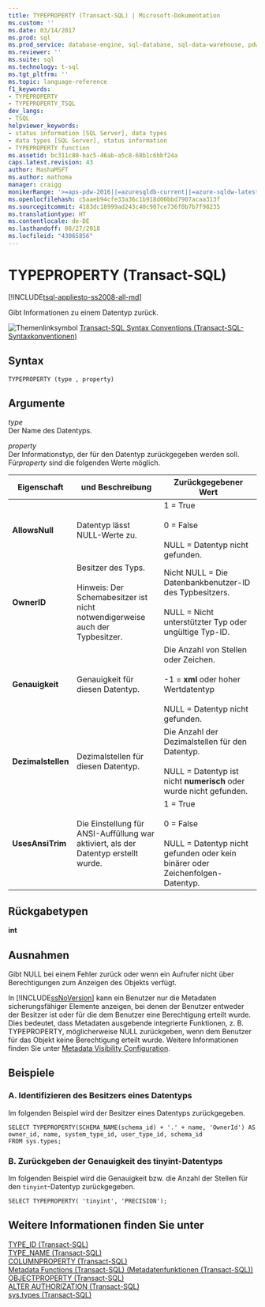 ```yaml
---
title: TYPEPROPERTY (Transact-SQL) | Microsoft-Dokumentation
ms.custom: ''
ms.date: 03/14/2017
ms.prod: sql
ms.prod_service: database-engine, sql-database, sql-data-warehouse, pdw
ms.reviewer: ''
ms.suite: sql
ms.technology: t-sql
ms.tgt_pltfrm: ''
ms.topic: language-reference
f1_keywords:
- TYPEPROPERTY
- TYPEPROPERTY_TSQL
dev_langs:
- TSQL
helpviewer_keywords:
- status information [SQL Server], data types
- data types [SQL Server], status information
- TYPEPROPERTY function
ms.assetid: bc311c80-bac5-46ab-a5c8-68b1c6bbf24a
caps.latest.revision: 43
author: MashaMSFT
ms.author: mathoma
manager: craigg
monikerRange: '>=aps-pdw-2016||=azuresqldb-current||=azure-sqldw-latest||>=sql-server-2016||=sqlallproducts-allversions||>=sql-server-linux-2017||=azuresqldb-mi-current'
ms.openlocfilehash: c5aaeb94cfe33a36c1b918d00bbd7907acaa313f
ms.sourcegitcommit: 4183dc18999ad243c40c907ce736f0b7b7f98235
ms.translationtype: HT
ms.contentlocale: de-DE
ms.lasthandoff: 08/27/2018
ms.locfileid: "43065856"
---
```

# <a name="typeproperty-transact-sql"></a>TYPEPROPERTY (Transact-SQL)
[!INCLUDE[tsql-appliesto-ss2008-all-md](../../includes/tsql-appliesto-ss2008-all-md.md)]

  Gibt Informationen zu einem Datentyp zurück.  
  
 ![Themenlinksymbol](../../database-engine/configure-windows/media/topic-link.gif "Topic link icon") [Transact-SQL Syntax Conventions (Transact-SQL-Syntaxkonventionen)](../../t-sql/language-elements/transact-sql-syntax-conventions-transact-sql.md)  
  
## <a name="syntax"></a>Syntax  
  
```  
TYPEPROPERTY (type , property)  
```  
  
## <a name="arguments"></a>Argumente  
 *type*  
 Der Name des Datentyps.  
  
 *property*  
 Der Informationstyp, der für den Datentyp zurückgegeben werden soll. Für*property* sind die folgenden Werte möglich.  
  
|Eigenschaft|und Beschreibung|Zurückgegebener Wert|  
|--------------|-----------------|--------------------|  
|**AllowsNull**|Datentyp lässt NULL-Werte zu.|1 = True<br /><br /> 0 = False<br /><br /> NULL = Datentyp nicht gefunden.|  
|**OwnerID**|Besitzer des Typs.<br /><br /> Hinweis: Der Schemabesitzer ist nicht notwendigerweise auch der Typbesitzer.|Nicht NULL = Die Datenbankbenutzer-ID des Typbesitzers.<br /><br /> NULL = Nicht unterstützter Typ oder ungültige Typ-ID.|  
|**Genauigkeit**|Genauigkeit für diesen Datentyp.|Die Anzahl von Stellen oder Zeichen.<br /><br /> -1 = **xml** oder hoher Wertdatentyp<br /><br /> NULL = Datentyp nicht gefunden.|  
|**Dezimalstellen**|Dezimalstellen für diesen Datentyp.|Die Anzahl der Dezimalstellen für den Datentyp.<br /><br /> NULL = Datentyp ist nicht **numerisch** oder wurde nicht gefunden.|  
|**UsesAnsiTrim**|Die Einstellung für ANSI-Auffüllung war aktiviert, als der Datentyp erstellt wurde.|1 = True<br /><br /> 0 = False<br /><br /> NULL = Datentyp nicht gefunden oder kein binärer oder Zeichenfolgen-Datentyp.|  
  
## <a name="return-types"></a>Rückgabetypen  
 **int**  
  
## <a name="exceptions"></a>Ausnahmen  
 Gibt NULL bei einem Fehler zurück oder wenn ein Aufrufer nicht über Berechtigungen zum Anzeigen des Objekts verfügt.  
  
 In [!INCLUDE[ssNoVersion](../../includes/ssnoversion-md.md)] kann ein Benutzer nur die Metadaten sicherungsfähiger Elemente anzeigen, bei denen der Benutzer entweder der Besitzer ist oder für die dem Benutzer eine Berechtigung erteilt wurde. Dies bedeutet, dass Metadaten ausgebende integrierte Funktionen, z. B. TYPEPROPERTY, möglicherweise NULL zurückgeben, wenn dem Benutzer für das Objekt keine Berechtigung erteilt wurde. Weitere Informationen finden Sie unter [Metadata Visibility Configuration](../../relational-databases/security/metadata-visibility-configuration.md).  
  
## <a name="examples"></a>Beispiele  
  
### <a name="a-identifying-the-owner-of-a-data-type"></a>A. Identifizieren des Besitzers eines Datentyps  
 Im folgenden Beispiel wird der Besitzer eines Datentyps zurückgegeben.  
  
```  
SELECT TYPEPROPERTY(SCHEMA_NAME(schema_id) + '.' + name, 'OwnerId') AS owner_id, name, system_type_id, user_type_id, schema_id  
FROM sys.types;  
```  
  
### <a name="b-returning-the-precision-of-the-tinyint-data-type"></a>B. Zurückgeben der Genauigkeit des tinyint-Datentyps  
 Im folgenden Beispiel wird die Genauigkeit bzw. die Anzahl der Stellen für den `tinyint`-Datentyp zurückgegeben.  
  
```  
SELECT TYPEPROPERTY( 'tinyint', 'PRECISION');  
```  
  
## <a name="see-also"></a>Weitere Informationen finden Sie unter  
 [TYPE_ID &#40;Transact-SQL&#41;](../../t-sql/functions/type-id-transact-sql.md)   
 [TYPE_NAME &#40;Transact-SQL&#41;](../../t-sql/functions/type-name-transact-sql.md)   
 [COLUMNPROPERTY (Transact-SQL)](../../t-sql/functions/columnproperty-transact-sql.md)   
 [Metadata Functions &#40;Transact-SQL&#41; (Metadatenfunktionen &#40;Transact-SQL&#41;)](../../t-sql/functions/metadata-functions-transact-sql.md)   
 [OBJECTPROPERTY &#40;Transact-SQL&#41;](../../t-sql/functions/objectproperty-transact-sql.md)   
 [ALTER AUTHORIZATION &#40;Transact-SQL&#41;](../../t-sql/statements/alter-authorization-transact-sql.md)   
 [sys.types &#40;Transact-SQL&#41;](../../relational-databases/system-catalog-views/sys-types-transact-sql.md)  
  
  

